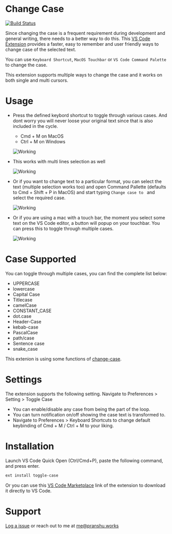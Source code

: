 # Change Case

[![Build Status](https://api.travis-ci.org/pranshuagrawal/vscode-toggle-case.svg?branch=master)](https://travis-ci.org/github/pranshuagrawal/vscode-toggle-case)

Since changing the case is a frequent requirement during development and general writing, there needs to a better way to do this. This [VS Code Extension](https://marketplace.visualstudio.com/items?itemName=PranshuAgrawal.toggle-case) provides a faster, easy to remember and user friendly ways to change case of the selected text. 

You can use `Keyboard Shortcut`, `MacOS Touchbar` or `VS Code Command Palette` to change the case.

This extension supports multiple ways to change the case and it works on both single and multi cursors.

# Usage

- Press the defined keybord shortcut to toggle through various cases. And dont worry you will never loose your original text since that is also included in the cycle.
    - Cmd + M on MacOS
    - Ctrl + M on Windows

  ![Working](https://i.imgur.com/CM1YAug.gif)

- This works with multi lines selection as well

  ![Working](https://i.imgur.com/YK6grm9.gif)

- Or if you want to change text to a particular format, you can select the text (multiple selection works too) and open Command Pallette (defaults to Cmd + Shift + P in MacOS) and start typing `Change case to ` and select the required case.

  ![Working](https://i.imgur.com/1Z5mgle.gif)

- Or if you are using a mac with a touch bar, the moment you select some text on the VS Code editor, a button will popup on your touchbar. You can press this to toggle through multiple cases. 

  ![Working](https://i.imgur.com/Vbcab6P.png)


# Case Supported

You can toggle through multiple cases, you can find the complete list below:
  - UPPERCASE
  - lowercase
  - Capital Case
  - Titlecase
  - camelCase
  - CONSTANT_CASE
  - dot.case
  - Header-Case
  - kebab-case
  - PascalCase
  - path/case
  - Sentence case
  - snake_case

This extenion is using some functions of [change-case](https://github.com/blakeembrey/change-case).

# Settings

The extension supports the following setting. Navigate to Preferences > Setting > Toggle Case
 - You can enable/disable any case from being the part of the loop.
 - You can turn notification on/off showing the case text is transformed to.
 - Navigate to Preferences > Keyboard Shortcuts to change default keybinding of Cmd + M / Ctrl + M to your liking.

# Installation
Launch VS Code Quick Open (Ctrl/Cmd+P), paste the following command, and press enter.
```sh
ext install toggle-case
```

Or you can use this [VS Code Marketplace](https://marketplace.visualstudio.com/items?itemName=PranshuAgrawal.toggle-case) link of the extension to download it directly to VS Code.

# Support

[Log a issue](https://github.com/pranshuagrawal/vscode-toggle-case/issues) or reach out to me at <me@pranshu.works>
